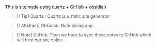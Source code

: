This is site made using quartz + GitHub + obsidian
> [! Tip] Quartz : Quartz is a static site generator

> [! Abstract] Obsidian: Note taking app.

> [! Note] GitHub: Then we have to sync these notes to GitHub which will host our site online

 